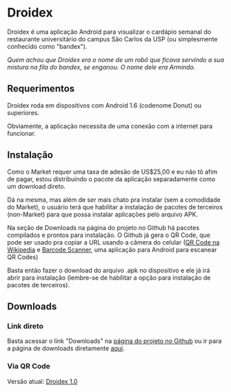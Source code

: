 Droidex
=======

Droidex é uma aplicação Android para visualizar o cardápio semanal do
restaurante universitário do campus São Carlos da USP (ou simplesmente
conhecido como "bandex").

_Quem achou que Droidex era o nome de um robô que ficava servindo a sua mistura
na fila do bandex, se enganou. O nome dele era Armindo._


Requerimentos
-------------

Droidex roda em dispositivos com Android 1.6 (codenome Donut) ou superiores.

Obviamente, a aplicação necessita de uma conexão com a internet para funcionar.

Instalação
----------

Como o Market requer uma taxa de adesão de US$25,00 e eu não tô afim de pagar,
estou distribuindo o pacote da aplicação separadamente como um download direto.

Dá na mesma, mas além de ser mais chato pra instalar (sem a comodidade do
Market), o usuário terá que habilitar a instalação de pacotes de terceiros
(non-Market) para que possa instalar aplicações pelo arquivo APK.

Na seção de Downloads na página do projeto no Github há pacotes compilados e
prontos para instalação. O Github já gera o QR Code, que pode ser usado pra
copiar a URL usando a câmera do celular ([QR Code na
Wikipedia](http://en.wikipedia.org/wiki/QR_code) e [Barcode
Scanner](https://market.android.com/details?id=com.google.zxing.client.android),
uma aplicação para Android para escanear QR Codes)

Basta então fazer o download do arquivo .apk no dispositivo e ele já irá abrir
para instalação (lembre-se de habilitar a opção para instalação de pacotes de
terceiros).


Downloads
---------

### Link direto ###

Basta acessar o link "Downloads" na [página do projeto no
Github](http://github.com/13k/droidex) ou ir para a página de downloads
diretamente [aqui](http://github.com/13k/droidex/archives/master).

### Via QR Code ###

Versão atual: [Droidex 1.0](http://github.com/13k/droidex/Droidex-1.0.apk/qr_code)

